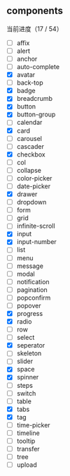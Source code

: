 ## components

当前进度（17 / 54）

- [ ] affix
- [ ] alert
- [ ] anchor
- [ ] auto-complete
- [X] avatar
- [ ] back-top
- [X] badge
- [X] breadcrumb
- [X] button
- [X] button-group
- [ ] calendar
- [X] card
- [ ] carousel
- [ ] cascader
- [X] checkbox
- [ ] col
- [ ] collapse
- [ ] color-picker
- [ ] date-picker
- [X] drawer
- [ ] dropdown
- [ ] form
- [ ] grid
- [ ] infinite-scroll
- [X] input
- [X] input-number
- [ ] list
- [ ] menu
- [ ] message
- [ ] modal
- [ ] notification
- [ ] pagination
- [ ] popconfirm
- [ ] popover
- [X] progress
- [X] radio
- [ ] row
- [ ] select
- [X] seperator
- [ ] skeleton
- [ ] slider
- [X] space
- [X] spinner
- [ ] steps
- [ ] switch
- [ ] table
- [X] tabs
- [X] tag
- [ ] time-picker
- [ ] timeline
- [ ] tooltip
- [ ] transfer
- [ ] tree
- [ ] upload
